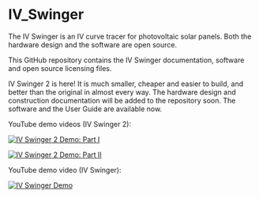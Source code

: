 # IV_Swinger
The IV Swinger is an IV curve tracer for photovoltaic solar panels. Both the hardware design and the software are open source.

This GitHub repository contains the IV Swinger documentation, software and open source licensing files.

IV Swinger 2 is here! It is much smaller, cheaper and easier to build, and better than the original in almost every way. The hardware design and construction documentation will be added to the repository soon. The software and the User Guide are available now.

YouTube demo videos (IV Swinger 2):

[![IV Swinger 2 Demo: Part I](http://img.youtube.com/vi/WhnTWciiNNo/0.jpg)](http://www.youtube.com/watch?v=WhnTWciiNNo)

[![IV Swinger 2 Demo: Part II](http://img.youtube.com/vi/9iPq5AsuU_U0.jpg)](http://www.youtube.com/watch?v=9iPq5AsuU_U)

YouTube demo video (IV Swinger):

[![IV Swinger Demo](http://img.youtube.com/vi/xNytkONOcW0/0.jpg)](http://www.youtube.com/watch?v=xNytkONOcW0)
